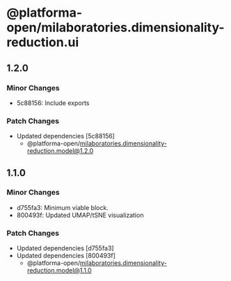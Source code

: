 # @platforma-open/milaboratories.dimensionality-reduction.ui

## 1.2.0

### Minor Changes

- 5c88156: Include exports

### Patch Changes

- Updated dependencies [5c88156]
  - @platforma-open/milaboratories.dimensionality-reduction.model@1.2.0

## 1.1.0

### Minor Changes

- d755fa3: Minimum viable block.
- 800493f: Updated UMAP/tSNE visualization

### Patch Changes

- Updated dependencies [d755fa3]
- Updated dependencies [800493f]
  - @platforma-open/milaboratories.dimensionality-reduction.model@1.1.0
